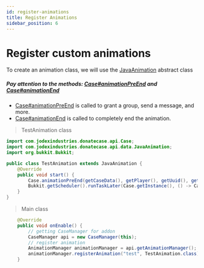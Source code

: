```yaml
---
id: register-animations
title: Register Animations
sidebar_position: 6
---
```

# Register custom animations


To create an animation class, we will use the [JavaAnimation](https://repo.jodexindustries.xyz/javadoc/releases/com/jodexindustries/donatecase/DonateCaseAPI/2.2.5.9/raw/com/jodexindustries/donatecase/api/data/JavaAnimation.html) abstract class

##### Pay attention to the methods: [Case#animationPreEnd](https://repo.jodexindustries.xyz/javadoc/releases/com/jodexindustries/donatecase/DonateCaseAPI/2.2.5.9/raw/com/jodexindustries/donatecase/api/Case.html#animationPreEnd(com.jodexindustries.donatecase.api.data.CaseData,org.bukkit.OfflinePlayer,boolean,com.jodexindustries.donatecase.api.data.CaseData.Item,org.bukkit.Location)) and [Case#animationEnd](https://repo.jodexindustries.xyz/javadoc/releases/com/jodexindustries/donatecase/DonateCaseAPI/2.2.5.9/raw/com/jodexindustries/donatecase/api/Case.html#animationEnd(com.jodexindustries.donatecase.api.data.CaseData,org.bukkit.entity.Player,java.util.UUID,com.jodexindustries.donatecase.api.data.CaseData.Item))
- [Case#animationPreEnd](https://repo.jodexindustries.xyz/javadoc/releases/com/jodexindustries/donatecase/DonateCaseAPI/2.2.5.9/raw/com/jodexindustries/donatecase/api/Case.html#animationPreEnd(com.jodexindustries.donatecase.api.data.CaseData,org.bukkit.entity.Player,boolean,com.jodexindustries.donatecase.api.data.CaseData.Item)) is called to grant a group, send a message, and more.
- [Case#animationEnd](https://repo.jodexindustries.xyz/javadoc/releases/com/jodexindustries/donatecase/DonateCaseAPI/2.2.5.9/raw/com/jodexindustries/donatecase/api/Case.html#animationEnd(com.jodexindustries.donatecase.api.data.CaseData,org.bukkit.entity.Player,java.util.UUID,com.jodexindustries.donatecase.api.data.CaseData.Item)) is called to completely end the animation.

> TestAnimation class
```java
import com.jodexindustries.donatecase.api.Case;
import com.jodexindustries.donatecase.api.data.JavaAnimation;
import org.bukkit.Bukkit;

public class TestAnimation extends JavaAnimation {
    @Override
    public void start() {
        Case.animationPreEnd(getCaseData(), getPlayer(), getUuid(), getWinItem());
        Bukkit.getScheduler().runTaskLater(Case.getInstance(), () -> Case.animationEnd(getCaseData(), getPlayer(), getUuid(), getWinItem()),20L);
    }
}


```

> Main class
```java
    @Override
    public void onEnable() {
        // getting CaseManager for addon
        CaseManager api = new CaseManager(this);
        // register animation
        AnimationManager animationManager = api.getAnimationManager();
        animationManager.registerAnimation("test", TestAnimation.class);
    }
```